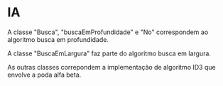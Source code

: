 # IA
A classe "Busca", "buscaEmProfundidade" e "No" correspondem ao algoritmo busca em profundidade. 

A classe "BuscaEmLargura" faz parte do algoritmo busca em largura.

As outras classes correpondem a implementação de algoritmo ID3 que envolve a poda alfa beta.
